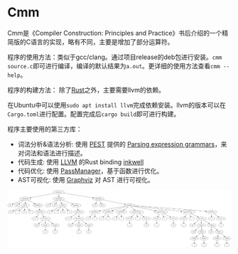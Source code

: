 # Cmm

Cmm是《Compiler Construction: Principles and Practice》书后介绍的一个精简版的C语言的实现，略有不同，主要是增加了部分运算符。

程序的使用方法：类似于gcc/clang。通过项目release的deb包进行安装。`cmm source.c`即可进行编译，编译的默认结果为`a.out`。更详细的使用方法查看`cmm --help`。

程序的构建方法：
除了[Rust](https://www.rust-lang.org/)之外，主要需要llvm的依赖。

在Ubuntu中可以使用`sudo apt install llvm`完成依赖安装。llvm的版本可以在`Cargo.toml`进行配置。配置完成后`cargo build`即可进行构建。

程序主要使用的第三方库：

- 词法分析&语法分析: 使用 [PEST](https://pest.rs/) 提供的 [Parsing expression grammars](https://pest.rs/book/grammars/peg.html)，来对词法和语法进行描述。
- 代码生成: 使用 [LLVM](https://llvm.org/) 的Rust binding [inkwell](https://github.com/TheDan64/inkwell)
- 代码优化: 使用 [PassManager](https://thedan64.github.io/inkwell/inkwell/passes/struct.PassManager.html)，基于函数进行优化。
- AST可视化: 使用 [Graphviz](http://graphviz.org) 对 AST 进行可视化。

![ast示例](./doc/ast.png)
